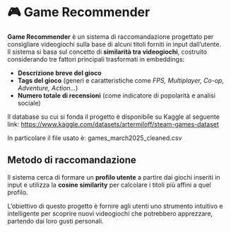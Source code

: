 # 🎮 Game Recommender

**Game Recommender** è un sistema di raccomandazione progettato per consigliare videogiochi sulla base di alcuni titoli forniti in input dall’utente.  
Il sistema si basa sul concetto di **similarità tra videogiochi**, costruito considerando tre fattori principali trasformati in embeddings:

- **Descrizione breve del gioco**  
- **Tags del gioco** (generi e caratteristiche come *FPS, Multiplayer, Co-op, Adventure, Action...*)  
- **Numero totale di recensioni** (come indicatore di popolarità e analisi sociale)

Il database su cui si fonda il progetto è disponibile su Kaggle al seguente link:  https://www.kaggle.com/datasets/artermiloff/steam-games-dataset

In particolare il file usato è: games_march2025_cleaned.csv

## Metodo di raccomandazione
Il sistema cerca di formare un **profilo utente** a partire dai giochi inseriti in input e utilizza la **cosine similarity** per calcolare i titoli più affini a quel profilo.

L’obiettivo di questo progetto è fornire agli utenti uno strumento intuitivo e intelligente per scoprire nuovi videogiochi che potrebbero apprezzare, partendo dai loro gusti personali.
